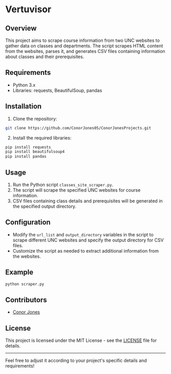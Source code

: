 # Vertuvisor

## Overview

This project aims to scrape course information from two UNC websites to gather data on classes and departments. The script scrapes HTML content from the websites, parses it, and generates CSV files containing information about classes and their prerequisites.

## Requirements

- Python 3.x
- Libraries: requests, BeautifulSoup, pandas

## Installation

1. Clone the repository:

```bash
git clone https://github.com/ConorJones05/ConorJonesProjects.git
```

2. Install the required libraries:

```bash
pip install requests
pip install beautifulsoup4
pip install pandas
```

## Usage

1. Run the Python script `classes_site_scraper.py`.
2. The script will scrape the specified UNC websites for course information.
3. CSV files containing class details and prerequisites will be generated in the specified output directory.

## Configuration

- Modify the `url_list` and `output_directory` variables in the script to scrape different UNC websites and specify the output directory for CSV files.
- Customize the script as needed to extract additional information from the websites.

## Example

```python
python scraper.py
```

## Contributors

- [Conor Jones](https://github.com/COnorJones05)

## License

This project is licensed under the MIT License - see the [LICENSE](LICENSE) file for details.

---

Feel free to adjust it according to your project's specific details and requirements!
